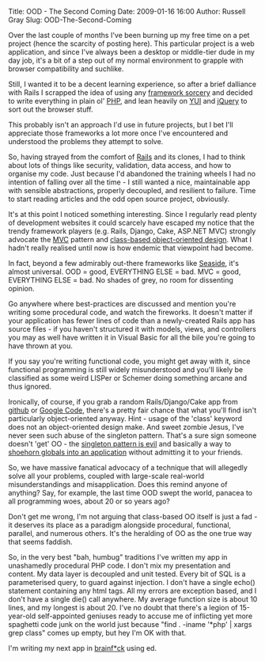 Title: OOD - The Second Coming
Date: 2009-01-16 16:00
Author: Russell Gray
Slug: OOD-The-Second-Coming

Over the last couple of months I've been burning up my free time on a
pet project (hence the scarcity of posting here). This particular
project is a web application, and since I've always been a desktop or
middle-tier dude in my day job, it's a bit of a step out of my normal
environment to grapple with browser compatibility and suchlike.

Still, I wanted it to be a decent learning experience, so after a brief
dalliance with Rails I scrapped the idea of using any [framework
sorcery]({filename}/Coding-by-Convention.md) and decided to write everything
in plain ol' [PHP](http://php.net/), and lean heavily on
[YUI](http://developer.yahoo.com/yui/) and [jQuery](http://jquery.com/) to
sort out the browser stuff.

This probably isn't an approach I'd use in future projects, but I bet
I'll appreciate those frameworks a lot more once I've encountered and
understood the problems they attempt to solve.

So, having strayed from the comfort of [Rails](http://rubyonrails.org/)
and its clones, I had to think about lots of things like security,
validation, data access, and how to organise my code. Just because I'd
abandoned the training wheels I had no intention of falling over all the
time - I still wanted a nice, maintainable app with sensible
abstractions, properly decoupled, and resilient to failure. Time to
start reading articles and the odd open source project, obviously.

It's at this point I noticed something interesting. Since I regularly
read plenty of development websites it could scarcely have escaped my
notice that the trendy framework players (e.g. Rails, Django, Cake,
ASP.NET MVC) strongly advocate the
[MVC](http://en.wikipedia.org/wiki/Model-view-controller) pattern and
[class-based object-oriented
design](http://en.wikipedia.org/wiki/Class-based_programming). What I
hadn't really realised until now is how endemic that viewpoint had
become.

In fact, beyond a few admirably out-there frameworks like
[Seaside](http://www.seaside.st/), it's almost universal. OOD = good,
EVERYTHING ELSE = bad. MVC = good, EVERYTHING ELSE = bad. No shades of
grey, no room for dissenting opinion.

Go anywhere where best-practices are discussed and mention you're
writing some procedural code, and watch the fireworks. It doesn't matter
if your application has fewer lines of code than a newly-created Rails
app has source files - if you haven't structured it with models, views,
and controllers you may as well have written it in Visual Basic for all
the bile you're going to have thrown at you.

If you say you're writing functional code, you might get away with it,
since functional programming is still widely misunderstood and you'll
likely be classified as some weird LISPer or Schemer doing something
arcane and thus ignored.

Ironically, of course, if you grab a random Rails/Django/Cake app from
[github](http://github.com/) or [Google
Code](http://code.google.com/hosting/), there's a pretty fair chance
that what you'll find isn't particularly object-oriented anyway. Hint -
usage of the 'class' keyword does not an object-oriented design make.
And sweet zombie Jesus, I've never seen such abuse of the singleton
pattern. That's a sure sign someone doesn't 'get' OO - the [singleton
pattern is evil](http://c2.com/cgi/wiki?SingletonsAreEvil) and basically
a way to [shoehorn globals into an
application](http://steve.yegge.googlepages.com/singleton-considered-stupid)
without admitting it to your friends.

So, we have massive fanatical advocacy of a technique that will
allegedly solve all your problems, coupled with large-scale real-world
misunderstandings and misapplication. Does this remind anyone of
anything? Say, for example, the last time OOD swept the world, panacea
to all programming woes, about 20 or so years ago?

Don't get me wrong, I'm not arguing that class-based OO itself is just a
fad - it deserves its place as a paradigm alongside procedural,
functional, parallel, and numerous others. It's the heralding of OO as
the one true way that seems faddish.

So, in the very best "bah, humbug" traditions I've written my app in
unashamedly procedural PHP code. I don't mix my presentation and
content. My data layer is decoupled and unit tested. Every bit of SQL is
a parameterised query, to guard against injection. I don't have a single
echo() statement containing any html tags. All my errors are exception
based, and I don't have a single die() call anywhere. My average
function size is about 10 lines, and my longest is about 20. I've no
doubt that there's a legion of 15-year-old self-appointed geniuses ready
to accuse me of inflicting yet more spaghetti code junk on the world
just because "find . -iname '\*php' | xargs grep class" comes up empty,
but hey I'm OK with that.

I'm writing my next app in
[brainf\*ck](http://en.wikipedia.org/wiki/Brainfuck) using ed.
